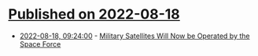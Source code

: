 # [Published on 2022-08-18](index.md)

* [2022-08-18, 09:24:00](https://soylentnews.org/article.pl?sid=22/08/17/1631229&from=rss) - [Military Satellites Will Now be Operated by the Space Force](https://soylentnews.org/article.pl?sid=22/08/17/1631229&from=rss)
